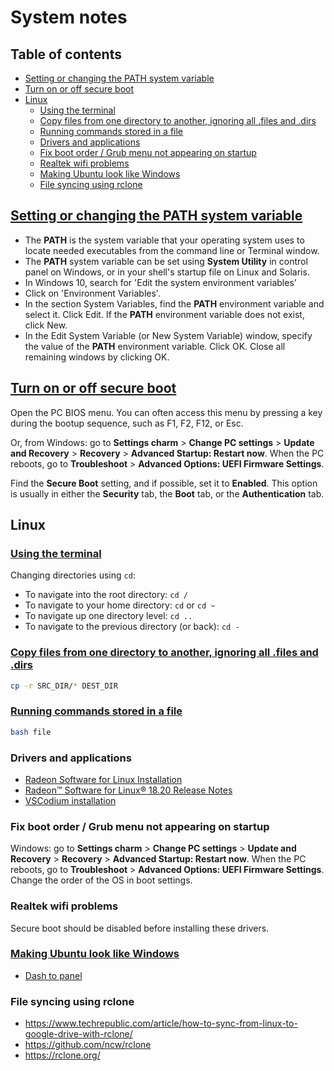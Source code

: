 # System notes <!-- omit in toc -->

## Table of contents <!-- omit in toc -->
- [Setting or changing the PATH system variable](#setting-or-changing-the-path-system-variable)
- [Turn on or off secure boot](#turn-on-or-off-secure-boot)
- [Linux](#linux)
  - [Using the terminal](#using-the-terminal)
  - [Copy files from one directory to another, ignoring all .files and .dirs](#copy-files-from-one-directory-to-another-ignoring-all-files-and-dirs)
  - [Running commands stored in a file](#running-commands-stored-in-a-file)
  - [Drivers and applications](#drivers-and-applications)
  - [Fix boot order / Grub menu not appearing on startup](#fix-boot-order--grub-menu-not-appearing-on-startup)
  - [Realtek wifi problems](#realtek-wifi-problems)
  - [Making Ubuntu look like Windows](#making-ubuntu-look-like-windows)
  - [File syncing using rclone](#file-syncing-using-rclone)

## [Setting or changing the PATH system variable](https://www.java.com/en/download/help/path.xml)

* The **PATH** is the system variable that your operating system uses to locate needed executables from the command line or Terminal window.
* The **PATH** system variable can be set using **System Utility** in control panel on Windows, or in your shell's startup file on Linux and Solaris.
* In Windows 10, search for 'Edit the system environment variables'
* Click on 'Environment Variables'.
* In the section System Variables, find the **PATH** environment variable and select it. Click Edit. If the **PATH** environment variable does not exist, click New.
* In the Edit System Variable (or New System Variable) window, specify the value of the **PATH** environment variable. Click OK. Close all remaining windows by clicking OK.

## [Turn on or off secure boot](https://docs.microsoft.com/en-us/windows-hardware/manufacture/desktop/disabling-secure-boot)

Open the PC BIOS menu. You can often access this menu by pressing a key during the bootup sequence, such as F1, F2, F12, or Esc.

Or, from Windows: go to **Settings charm** > **Change PC settings** > **Update and Recovery** > **Recovery** > **Advanced Startup: Restart now**. When the PC reboots, go to **Troubleshoot** > **Advanced Options: UEFI Firmware Settings**.

Find the **Secure Boot** setting, and if possible, set it to **Enabled**. This option is usually in either the **Security** tab, the **Boot** tab, or the **Authentication** tab.

## Linux

### [Using the terminal](https://help.ubuntu.com/community/UsingTheTerminal)

Changing directories using `cd`:

* To navigate into the root directory: `cd /`
* To navigate to your home directory: `cd` or `cd ~`
* To navigate up one directory level: `cd ..`
* To navigate to the previous directory (or back): `cd -`

### [Copy files from one directory to another, ignoring all .files and .dirs](https://stackoverflow.com/a/11557164/4573584)

```sh
cp -r SRC_DIR/* DEST_DIR
```

### [Running commands stored in a file](https://stackoverflow.com/a/13568021/4573584)

```sh
bash file
```

### Drivers and applications

* [Radeon Software for Linux Installation](https://www.amd.com/en/support/kb/release-notes/AMDGPU-INSTALLATION)
* [Radeon™ Software for Linux® 18.20 Release Notes](https://www.amd.com/en/support/kb/release-notes/rn-prorad-lin-18-20)
* [VSCodium installation](https://gitlab.com/paulcarroty/vscodium-deb-rpm-repo)

### Fix boot order / Grub menu not appearing on startup 

Windows: go to **Settings charm** > **Change PC settings** > **Update and Recovery** > **Recovery** > **Advanced Startup: Restart now**. When the PC reboots, go to **Troubleshoot** > **Advanced Options: UEFI Firmware Settings**. Change the order of the OS in boot settings.

### Realtek wifi problems

Secure boot should be disabled before installing these drivers.

### [Making Ubuntu look like Windows](https://www.howtogeek.com/353819/how-to-make-ubuntu-look-more-like-windows/)

* [Dash to panel](https://github.com/home-sweet-gnome/dash-to-panel)

### File syncing using rclone

* https://www.techrepublic.com/article/how-to-sync-from-linux-to-google-drive-with-rclone/
* https://github.com/ncw/rclone
* https://rclone.org/
